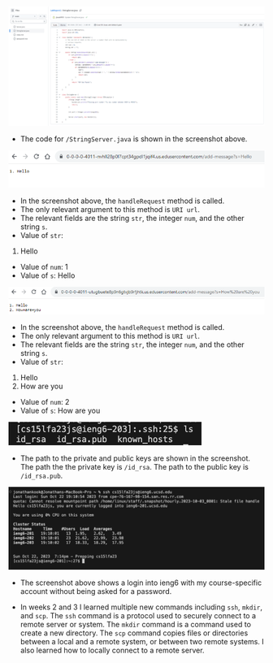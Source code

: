 ![Image](LR2SS3.png)
* The code for `/StringServer.java` is shown in the screenshot above.

![Image](LR2SS1.png)
* In the screenshot above, the `handleRequest` method is called.
* The only relevant argument to this method is `URI url`.
* The relevant fields are the string `str`, the integer `num`, and the other string `s`. 
* Value of `str`:
1) Hello
* Value of `num`: 1
* Value of `s`: Hello

![Image](LR2SS2.png)
* In the screenshot above, the `handleRequest` method is called.
* The only relevant argument to this method is `URI url`.
* The relevant fields are the string `str`, the integer `num`, and the other string `s`. 
* Value of `str`: 
1) Hello
2) How are you
* Value of `num`: 2
* Value of `s`: How are you


![Image](LR2SS4.png)
* The path to the private and public keys are shown in the screenshot. The path the the private key is `/id_rsa`. The path to the public key is `/id_rsa.pub`.

![Image](LR2SS5.png)
* The screenshot above shows a login into ieng6 with my course-specific account without being asked for a password.

* In weeks 2 and 3 I learned multiple new commands including `ssh`, `mkdir`, and `scp`. The `ssh` command is a protocol used to securely connect to a remote server or system. The `mkdir` command is a command used to create a new directory. The `scp` command copies files or directories between a local and a remote system, or between two remote systems. I also learned how to locally connect to a remote server.
